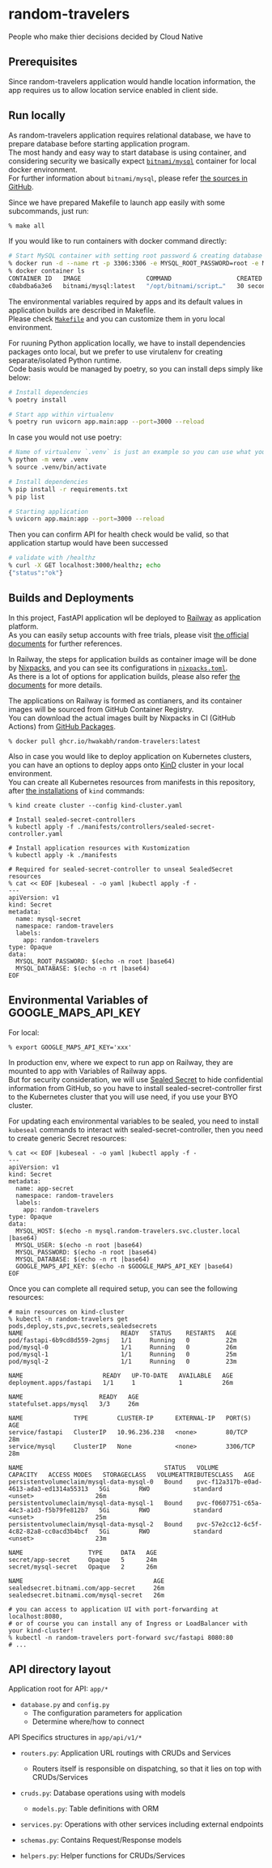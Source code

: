 # random-travelers
People who make thier decisions decided by Cloud Native

## Prerequisites
Since random-travelers application would handle location information, the app requires us to allow location service enabled in client side.

## Run locally
As random-travelers application requires relational database, we have to prepare database before starting application program. \
The most handy and easy way to start database is using container, and considering security we basically expect [`bitnami/mysql`](https://bitnami.com/stack/mysql/containers) container for local docker environment. \
For further information about `bitnami/mysql`, please refer [the sources in GitHub](https://github.com/bitnami/containers/tree/main/bitnami/mysql).

Since we have prepared Makefile to launch app easily with some subcommands, just run:
```bash
% make all
```

If you would like to run containers with docker command directly:
```bash
# Start MySQL container with setting root password & creating database
% docker run -d --name rt -p 3306:3306 -e MYSQL_ROOT_PASSWORD=root -e MYSQL_DATABASE=rt bitnami/mysql:latest
% docker container ls
CONTAINER ID   IMAGE                  COMMAND                  CREATED          STATUS          PORTS                                       NAMES
c0abdba6a3e6   bitnami/mysql:latest   "/opt/bitnami/script…"   30 seconds ago   Up 30 seconds   0.0.0.0:3306->3306/tcp, :::3306->3306/tcp   rt
```
The environmental variables required by apps and its default values in application builds are described in Makefile. \
Please check [`Makefile`](./Makefile) and you can customize them in yoru local environment.

For ruuning Python application locally, we have to install dependencies packages onto local, but we prefer to use virutalenv for creating separate/isolated Python runtime. \
Code basis would be managed by poetry, so you can install deps simply like below:

```bash
# Install dependencies
% poetry install

# Start app within virtualenv
% poetry run uvicorn app.main:app --port=3000 --reload
```

In case you would not use poetry:
```bash
# Name of virtualenv `.venv` is just an example so you can use what you like
% python -m venv .venv
% source .venv/bin/activate

# Install dependencies
% pip install -r requirements.txt
% pip list

# Starting application
% uvicorn app.main:app --port=3000 --reload
```

Then you can confirm API for health check would be valid, so that application startup would have been successed
```bash
# validate with /healthz
% curl -X GET localhost:3000/healthz; echo
{"status":"ok"}
```

## Builds and Deployments
In this project, FastAPI application wll be deployed to [Railway](https://railway.com) as application platform. \
As you can easily setup accounts with free trials, please visit [the official documents](https://docs.railway.com) for further references.

In Railway, the steps for application builds as container image will be done by [Nixpacks](https://nixpacks.com/docs), and you can see its configurations in [`nixpacks.toml`](./nixpacks.toml). \
As there is a lot of options for application builds, please also refer [the documents](https://nixpacks.com/docs/configuration/file) for more details.

The applications on Railway is formed as contianers, and its container images will be sourced from GitHub Container Registry. \
You can download the actual images built by Nixpacks in CI (GitHub Actions) from [GitHub Packages](https://github.com/hwakabh/random-travelers/pkgs/container/random-travelers).

```shell
% docker pull ghcr.io/hwakabh/random-travelers:latest
```

Also in case you would like to deploy application on Kubernetes clusters, you can have an options to deploy apps onto [KinD](https://kind.sigs.k8s.io) cluster in your local environment. \
You can create all Kubernetes resources from manifests in this repository, after [the installations](https://kind.sigs.k8s.io/docs/user/quick-start/#installation) of `kind` commands:

```shell
% kind create cluster --config kind-cluster.yaml

# Install sealed-secret-controllers
% kubectl apply -f ./manifests/controllers/sealed-secret-controller.yaml

# Install application resources with Kustomization
% kubectl apply -k ./manifests

# Required for sealed-secret-controller to unseal SealedSecret resources
% cat << EOF |kubeseal - -o yaml |kubectl apply -f -
---
apiVersion: v1
kind: Secret
metadata:
  name: mysql-secret
  namespace: random-travelers
  labels:
    app: random-travelers
type: Opaque
data:
  MYSQL_ROOT_PASSWORD: $(echo -n root |base64)
  MYSQL_DATABASE: $(echo -n rt |base64)
EOF
```

## Environmental Variables of GOOGLE_MAPS_API_KEY

For local:
```shell
% export GOOGLE_MAPS_API_KEY='xxx'
```

In production env, where we expect to run app on Railway, they are mounted to app with Variables of Railway apps. \
But for security consideration, we will use [Sealed Secret](https://github.com/bitnami-labs/sealed-secrets) to hide confidential information from GitHub, so you have to install sealed-secret-controller first to the Kubernetes cluster that you will use need, if you use your BYO cluster.

For updating each environmental variables to be sealed, you need to install `kubeseal` commands to interact with sealed-secret-controller, then you need to create generic Secret resources:
```shell
% cat << EOF |kubeseal - -o yaml |kubectl apply -f -
---
apiVersion: v1
kind: Secret
metadata:
  name: app-secret
  namespace: random-travelers
  labels:
    app: random-travelers
type: Opaque
data:
  MYSQL_HOST: $(echo -n mysql.random-travelers.svc.cluster.local |base64)
  MYSQL_USER: $(echo -n root |base64)
  MYSQL_PASSWORD: $(echo -n root |base64)
  MYSQL_DATABASE: $(echo -n rt |base64)
  GOOGLE_MAPS_API_KEY: $(echo -n $GOOGLE_MAPS_API_KEY |base64)
EOF
```

Once you can complete all required setup, you can see the following resources:

```shell
# main resources on kind-cluster
% kubectl -n random-travelers get pods,deploy,sts,pvc,secrets,sealedsecrets
NAME                           READY   STATUS    RESTARTS   AGE
pod/fastapi-6b9cd8d559-2gmsj   1/1     Running   0          22m
pod/mysql-0                    1/1     Running   0          26m
pod/mysql-1                    1/1     Running   0          25m
pod/mysql-2                    1/1     Running   0          23m

NAME                      READY   UP-TO-DATE   AVAILABLE   AGE
deployment.apps/fastapi   1/1     1            1           26m

NAME                     READY   AGE
statefulset.apps/mysql   3/3     26m

NAME              TYPE        CLUSTER-IP      EXTERNAL-IP   PORT(S)    AGE
service/fastapi   ClusterIP   10.96.236.238   <none>        80/TCP     28m
service/mysql     ClusterIP   None            <none>        3306/TCP   28m

NAME                                       STATUS   VOLUME                                     CAPACITY   ACCESS MODES   STORAGECLASS   VOLUMEATTRIBUTESCLASS   AGE
persistentvolumeclaim/mysql-data-mysql-0   Bound    pvc-f12a317b-e0ad-4613-ada3-ed1314a55313   5Gi        RWO            standard       <unset>                 26m
persistentvolumeclaim/mysql-data-mysql-1   Bound    pvc-f0607751-c65a-44c3-a1d3-f5b79fe812b7   5Gi        RWO            standard       <unset>                 25m
persistentvolumeclaim/mysql-data-mysql-2   Bound    pvc-57e2cc12-6c5f-4c82-82a8-cc0acd3b4bcf   5Gi        RWO            standard       <unset>                 23m

NAME                  TYPE     DATA   AGE
secret/app-secret     Opaque   5      24m
secret/mysql-secret   Opaque   2      26m

NAME                                    AGE
sealedsecret.bitnami.com/app-secret     26m
sealedsecret.bitnami.com/mysql-secret   26m

# you can access to application UI with port-forwarding at localhost:8080,
# or of course you can install any of Ingress or LoadBalancer with your kind-cluster!
% kubectl -n random-travelers port-forward svc/fastapi 8080:80
# ...
```

## API directory layout
Application root for API: `app/*`
- `database.py` and `config.py`
  - The configuration parameters for application
  - Determine where/how to connect

API Specifics structures in `app/api/v1/*`
- `routers.py`: Application URL routings with CRUDs and Services
  - Routers itself is responsible on dispatching, so that it lies on top with CRUDs/Services

- `cruds.py`: Database operations using with models
  - `models.py`: Table definitions with ORM

- `services.py`: Operations with other services including external endpoints

- `schemas.py`: Contains Request/Response models

- `helpers.py`: Helper functions for CRUDs/Services
